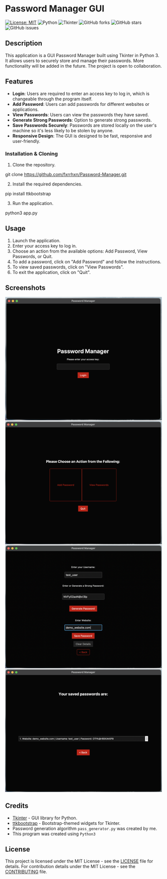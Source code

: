 # Password Manager GUI

[![License: MIT](https://img.shields.io/badge/License-MIT-yellow.svg)](https://opensource.org/licenses/MIT) ![Python](https://img.shields.io/badge/python-v3.9-blue) ![Tkinter](https://img.shields.io/badge/tkinter-v8.6-green)
![GitHub forks](https://img.shields.io/github/forks/fxrrhxn/Password-Manager?style=social) ![GitHub stars](https://img.shields.io/github/stars/fxrrhxn/Password-Manager?style=social) ![GitHub issues](https://img.shields.io/github/issues/fxrrhxn/Password-Manager)

## Description

This application is a GUI Password Manager built using Tkinter in Python 3. It allows users to securely store and manage their passwords. More functionality will be added in the future. The project is open to collaboration.

## Features

- **Login**: Users are required to enter an access key to log in, which is changeable through the program itself.
- **Add Password**: Users can add passwords for different websites or applications.
- **View Passwords**: Users can view the passwords they have saved.
- **Generate Strong Passwords**: Option to generate strong passwords.
- **Save Passwords Securely**: Passwords are stored locally on the user's machine so it's less likely to be stolen by anyone.
- **Responsive Design**: The GUI is designed to be fast, responsive and user-friendly.

### Installation & Cloning

1. Clone the repository.

git clone https://github.com/fxrrhxn/Password-Manager.git

2. Install the required dependencies.

pip install ttkbootstrap

3. Run the application.

python3 app.py

## Usage

1. Launch the application.
2. Enter your access key to log in.
3. Choose an action from the available options: Add Password, View Passwords, or Quit.
4. To add a password, click on "Add Password" and follow the instructions.
5. To view saved passwords, click on "View Passwords".
6. To exit the application, click on "Quit".

## Screenshots

![Login Screen](screenshots/login_screen.png)
![Landing Page](screenshots/landing_page.png)
![Add Password Screen](screenshots/add_password.png)
![View Passwords Screen](screenshots/view_passwords.png)

## Credits

- [Tkinter](https://docs.python.org/3/library/tkinter.html) - GUI library for Python.
- [ttkbootstrap](https://github.com/TkinterTtk/ttkbootstrap) - Bootstrap-themed widgets for Tkinter.
- Password generation algorithm `pass_generator.py` was created by me.
- This program was created using `Python3`

## License

This project is licensed under the MIT License - see the [LICENSE](LICENSE.md) file for details.
For contribution details under the MIT License - see the [CONTRIBUTING](CONTRIBUTING.md) file.
